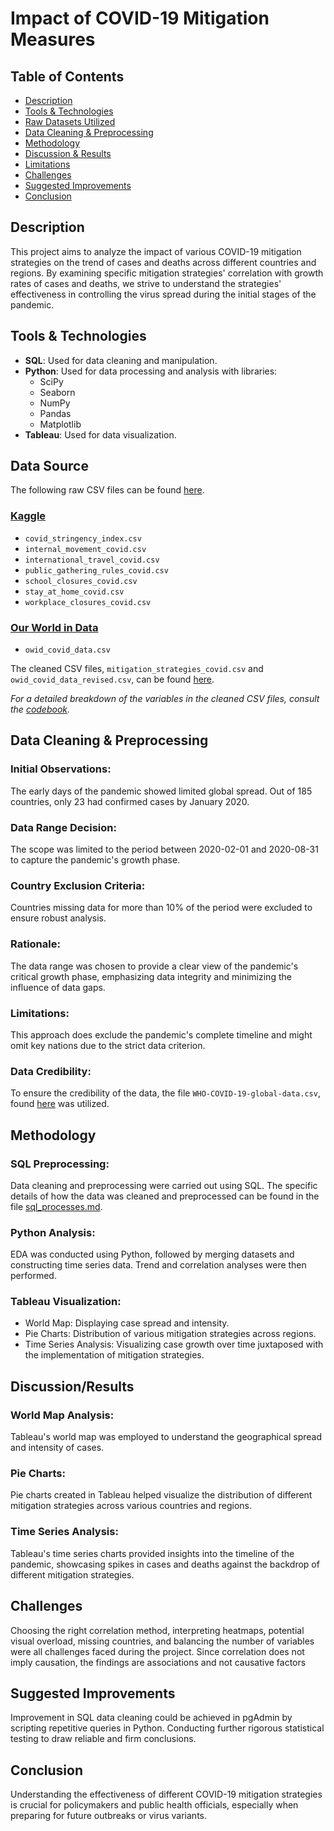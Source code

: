 # Impact of COVID-19 Mitigation Measures

## Table of Contents

- [Description](#description)
- [Tools & Technologies](#tools--technologies)
- [Raw Datasets Utilized](#raw-datasets-utilized)
- [Data Cleaning & Preprocessing](#data-cleaning--preprocessing)
- [Methodology](#methodology)
- [Discussion & Results](#discussion--results)
- [Limitations](#limitations)
- [Challenges](#challenges)
- [Suggested Improvements](#suggested-improvements)
- [Conclusion](#conclusion)

## Description

This project aims to analyze the impact of various COVID-19 mitigation strategies on the trend of cases and deaths across different countries and regions. By examining specific mitigation strategies' correlation with growth rates of cases and deaths, we strive to understand the strategies' effectiveness in controlling the virus spread during the initial stages of the pandemic.

## Tools & Technologies

- **SQL**: Used for data cleaning and manipulation.
- **Python**:  Used for data processing and analysis with libraries:
  - SciPy
  - Seaborn
  - NumPy
  - Pandas
  - Matplotlib
- **Tableau**: Used for data visualization.

## Data Source

The following raw CSV files can be found [here](https://drive.google.com/drive/folders/1dsFms9qKWN2rOHImApFVixYGDkPOaaj5?usp=sharing).

### [Kaggle](https://www.kaggle.com/datasets/pranjalverma08/coronavirus-covid19-indepth-dataset?select=owid-covid-data+%281%29.csv)
   - `covid_stringency_index.csv`
   - `internal_movement_covid.csv`
   - `international_travel_covid.csv`
   - `public_gathering_rules_covid.csv`
   - `school_closures_covid.csv`
   - `stay_at_home_covid.csv`
   - `workplace_closures_covid.csv`

### [Our World in Data](https://ourworldindata.org/covid-cases)
   - `owid_covid_data.csv`


The cleaned CSV files, `mitigation_strategies_covid.csv` and `owid_covid_data_revised.csv`, can be found [here](https://drive.google.com/drive/folders/1mdtuJZRBXy27vSetv1_IAlE8X74G69YZ?usp=sharing). 

_For a detailed breakdown of the variables in the cleaned CSV files, consult the [codebook](https://github.com/abdur-im/data-analysis-projects/blob/main/Covid_Mitigation_Measures/codebook.md)._




## Data Cleaning & Preprocessing

### Initial Observations:
The early days of the pandemic showed limited global spread. Out of 185 countries, only 23 had confirmed cases by January 2020.

### Data Range Decision:

The scope was limited to the period between 2020-02-01 and 2020-08-31 to capture the pandemic's growth phase.

### Country Exclusion Criteria:

Countries missing data for more than 10% of the period were excluded to ensure robust analysis.

### Rationale:

The data range was chosen to provide a clear view of the pandemic's critical growth phase, emphasizing data integrity and minimizing the influence of data gaps.

### Limitations:

This approach does exclude the pandemic's complete timeline and might omit key nations due to the strict data criterion.

### Data Credibility:

To ensure the credibility of the data, the file `WHO-COVID-19-global-data.csv`, found [here](https://covid19.who.int/data) was utilized.


## Methodology

### SQL Preprocessing:
Data cleaning and preprocessing were carried out using SQL. The specific details of how the data was cleaned and preprocessed can be found in the file [sql_processes.md](https://github.com/abdur-im/data-analysis-projects/blob/main/Covid_Mitigation_Measures/sql_processes.md).


### Python Analysis:
EDA was conducted using Python, followed by merging datasets and constructing time series data. Trend and correlation analyses were then performed.

### Tableau Visualization:
   - World Map: Displaying case spread and intensity.
   - Pie Charts: Distribution of various mitigation strategies across regions.
   - Time Series Analysis: Visualizing case growth over time juxtaposed with the implementation of mitigation strategies.

## Discussion/Results

### World Map Analysis:
Tableau's world map was employed to understand the geographical spread and intensity of cases.

### Pie Charts:
Pie charts created in Tableau helped visualize the distribution of different mitigation strategies across various countries and regions.

### Time Series Analysis:
Tableau's time series charts provided insights into the timeline of the pandemic, showcasing spikes in cases and deaths against the backdrop of different mitigation strategies.


## Challenges

Choosing the right correlation method, interpreting heatmaps, potential visual overload, missing countries, and balancing the number of variables were all challenges faced during the project. Since correlation does not imply causation, the findings are associations and not causative factors

## Suggested Improvements

Improvement in SQL data cleaning could be achieved in pgAdmin by scripting repetitive queries in Python. Conducting further rigorous statistical testing to draw reliable and firm conclusions.

## Conclusion

Understanding the effectiveness of different COVID-19 mitigation strategies is crucial for policymakers and public health officials, especially when preparing for future outbreaks or virus variants.
